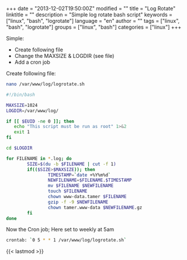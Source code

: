 +++
date = "2013-12-02T19:50:00Z"
modified = ""
title = "Log Rotate"
linktitle = ""
description = "Simple log rotate bash script"
keywords = ["linux", "bash", "logrotate"]
language = "en"
author = ""
tags = ["linux", "bash", "logrotate"]
groups = ["linux", "bash"]
categories = ["linux"]
+++


Simple:
 - Create following file
 - Change the MAXSIZE & LOGDIR (see file) 
 - Add a cron job


Create following file:
```bash
nano /var/www/log/logrotate.sh
```

```bash
#!/bin/bash

MAXSIZE=1024
LOGDIR=/var/www/log/

if [[ $EUID -ne 0 ]]; then
   echo "This script must be run as root" 1>&2
   exit 1
fi

cd $LOGDIR

for FILENAME in *.log; do
        SIZE=$(du -b $FILENAME | cut -f 1)
        if(($SIZE>$MAXSIZE)); then
                TIMESTAMP=`date +%Y%m%d`
                NEWFILENAME=$FILENAME.$TIMESTAMP
                mv $FILENAME $NEWFILENAME
                touch $FILENAME
                chown www-data.tamer $FILENAME
                gzip -f -9 $NEWFILENAME
                chown tamer.www-data $NEWFILENAME.gz
        fi
done
```

Now the Cron job; Here set to weekly at 5am  
```bash
crontab: `0 5 * * 1 /var/www/log/logrotate.sh`
```

{{< lastmod >}}